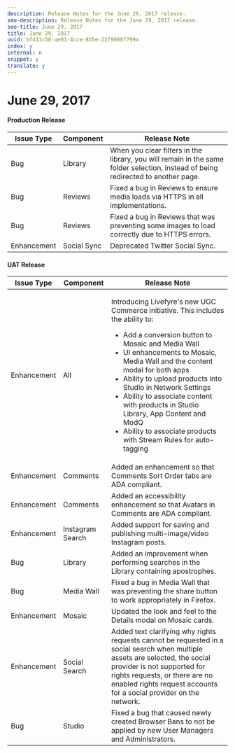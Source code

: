 ```yaml
---
description: Release Notes for the June 29, 2017 release.
seo-description: Release Notes for the June 29, 2017 release.
seo-title: June 29, 2017
title: June 29, 2017
uuid: bf411c58-ae01-4cce-8b5e-22f9898f799a
index: y
internal: n
snippet: y
translate: y
---
```


# June 29, 2017


#### Production Release
| **Issue Type** |**Component** |**Release Note** |
|---|---|---|
|  Bug | Library | When you clear filters in the library, you will remain in the same folder selection, instead of being redirected to another page. |
|  Bug | Reviews | Fixed a bug in Reviews to ensure media loads via HTTPS in all implementations. |
|  Bug | Reviews  | Fixed a bug in Reviews that was preventing some images to load correctly due to HTTPS errors.  |
|  Enhancement | Social Sync | Deprecated Twitter Social Sync.  |


#### UAT Release
<table id="table_nv4_3hd_k1b">  
 <thead> 
  <tr> 
   <th class="entry"><b>Issue Type</b></th> 
   <th class="entry"><b>Component</b></th> 
   <th class="entry"><b>Release Note</b></th> 
  </tr> 
 </thead>
 <tbody> 
  <tr> 
   <td> Enhancement</td> 
   <td> All</td> 
   <td> <p>Introducing Livefyre's new UGC Commerce initiative. This includes the ability to: </p> 
    <ul id="ul_lkr_5hd_k1b"> 
     <li>Add a conversion button to Mosaic and Media Wall</li> 
     <li>UI enhancements to Mosaic, Media Wall and the content modal for both apps</li> 
     <li>Ability to upload products into Studio in Network Settings</li> 
     <li>Ability to associate content with products in Studio Library, App Content and ModQ</li> 
     <li>Ability to associate products with Stream Rules for auto-tagging</li> 
    </ul> </td> 
  </tr> 
  <tr> 
   <td> Enhancement</td> 
   <td> Comments</td> 
   <td> Added an enhancement so that Comments Sort Order tabs are ADA compliant.</td> 
  </tr> 
  <tr> 
   <td> Enhancement</td> 
   <td> Comments</td> 
   <td> Added an accessibility enhancement so that Avatars in Comments are ADA compliant.</td> 
  </tr> 
  <tr> 
   <td> Enhancement</td> 
   <td> Instagram Search</td> 
   <td> Added support for saving and publishing multi-image/video Instagram posts.</td> 
  </tr> 
  <tr> 
   <td> Bug</td> 
   <td> Library</td> 
   <td> Added an improvement when performing searches in the Library containing apostrophes.</td> 
  </tr> 
  <tr> 
   <td> Bug</td> 
   <td> Media Wall </td> 
   <td> Fixed a bug in Media Wall that was preventing the share button to work appropriately in Firefox. </td> 
  </tr> 
  <tr> 
   <td> Enhancement</td> 
   <td> Mosaic</td> 
   <td> Updated the look and feel to the Details modal on Mosaic cards.</td> 
  </tr> 
  <tr> 
   <td> Enhancement</td> 
   <td> Social Search</td> 
   <td> Added text clarifying why rights requests cannot be requested in a social search when multiple assets are selected, the social provider is not supported for rights requests, or there are no enabled rights request accounts for a social provider on the network.</td> 
  </tr> 
  <tr> 
   <td> Bug</td> 
   <td> Studio</td> 
   <td> Fixed a bug that caused newly created Browser Bans to not be applied by new User Managers and Administrators.</td> 
  </tr> 
 </tbody> 
</table>

